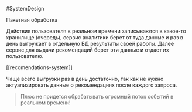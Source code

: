 #SystemDesign 

Пакетная обработка

Действия пользователя в реальном времени записываются в какое-то хранилище (очередь), сервис аналитики берет от туда данные и раз в день выгружает в отдельную БД результаты своей работы. Далее сервис для выдачи рекомендаций берет эти данные и отдает их пользователю.

[[recomendations-system]]

Чаще всего выгрузки раз в день достаточно, так как не нужно актуализировать данные о рекомендациях после каждого запроса.

> Плюс не придется обрабатывать огромный поток событий в реальном времени!
